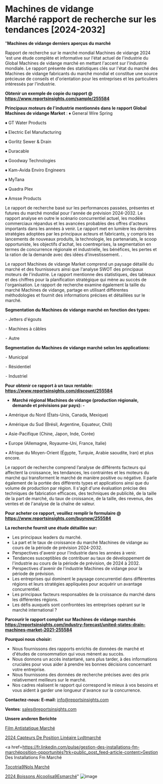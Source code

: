 # Machines de vidange Marché rapport de recherche sur les tendances [2024-2032]

"<strong>Machines de vidange derniers aperçus du marché</strong>

Rapport de recherche sur le marché mondial Machines de vidange 2024 'est une étude complète et informative sur l'état actuel de l'industrie du Global Machines de vidange marché en mettant l'accent sur l'industrie mondiale. Le rapport présente des statistiques clés sur l'état du marché des Machines de vidange fabricants du marché mondial et constitue une source précieuse de conseils et d'orientation pour les entreprises et les particuliers intéressés par l'industrie.

<strong>Obtenir un exemple de copie du rapport @ <a href=https://www.reportsinsights.com/sample/255584>https://www.reportsinsights.com/sample/255584</a></strong>

<strong>Principaux moteurs de l'industrie mentionnés dans le rapport Global Machines de vidange Market</strong> :
♦ General Wire Spring

♦ GT Water Products

♦ Electric Eel Manufacturing

♦ Gorlitz Sewer & Drain

♦ Duracable

♦ Goodway Technologies

♦ Kam-Avida Enviro Engineers

♦ MyTana

♦ Quadra Plex

♦ Amsse Products

Le rapport de recherche basé sur les performances passées, présentes et futures du marché mondial pour l'année de prévision 2024-2032. Le rapport analyse en outre le scénario concurrentiel actuel, les modèles commerciaux répandus et les avancées probables des offres d'acteurs importants dans les années à venir. Le rapport met en lumière les dernières stratégies adoptées par les principaux acteurs et fabricants, y compris les lancements de nouveaux produits, la technologie, les partenariats, le scoop opportuniste, les objectifs d'achat, les coentreprises, la segmentation en termes de concurrence régionale et industrielle, les bénéfices, les pertes et la ration de la demande avec des idées d'investissement. .

Le rapport Machines de vidange Market comprend un paysage détaillé du marché et des fournisseurs ainsi que l'analyse SWOT des principaux moteurs de l'industrie. Le rapport mentionne des statistiques, des tableaux et des chiffres pour la planification stratégique qui mène au succès de l'organisation. Le rapport de recherche examine également la taille du marché Machines de vidange, partage en utilisant différentes méthodologies et fournit des informations précises et détaillées sur le marché.

<strong>Segmentation du Machines de vidange marché en fonction des types:</strong>


⁃ Jetters d'égouts

⁃ Machines à câbles

⁃ Autre

<strong>Segmentation du Machines de vidange marché selon les applications:</strong>


⁃ Municipal

⁃ Résidentiel

⁃ Industriel

<strong>Pour obtenir ce rapport à un taux rentable: <a href=https://www.reportsinsights.com/discount/255584>https://www.reportsinsights.com/discount/255584</a></strong>
<ul>
  <li><strong>Marché régional Machines de vidange (production régionale, demande et prévisions par pays): -</strong></li>
</ul>
• Amérique du Nord (États-Unis, Canada, Mexique)

• Amérique du Sud (Brésil, Argentine, Equateur, Chili)

• Asie-Pacifique (Chine, Japon, Inde, Corée)

• Europe (Allemagne, Royaume-Uni, France, Italie)

• Afrique du Moyen-Orient (Égypte, Turquie, Arabie saoudite, Iran) et plus encore.

Le rapport de recherche comprend l’analyse de différents facteurs qui affectent la croissance, les tendances, les contraintes et les moteurs du marché qui transforment le marché de manière positive ou négative. Il parle également de la portée des différents types et applications ainsi que du volume de production par région. Il s'agit d'une évaluation précise des techniques de fabrication efficaces, des techniques de publicité, de la taille de la part de marché, du taux de croissance, de la taille, des revenus, des ventes et de l'analyse de la chaîne de valeur.

<strong>Pour acheter ce rapport, veuillez remplir le formulaire @   <a href=https://www.reportsinsights.com/buynow/255584>https://www.reportsinsights.com/buynow/255584</a></strong>

<strong>La recherche fournit une étude détaillée sur:</strong>
<ul>
  <li>Les principaux leaders du marché.</li>
  <li>La part et le taux de croissance du marché Machines de vidange au cours de la période de prévision 2024-2032.</li>
  <li>Perspectives d'avenir pour l'industrie dans les années à venir.</li>
  <li>Tendances susceptibles de contribuer au taux de développement de l'industrie au cours de la période de prévision, de 2024 à 2032.</li>
  <li>Perspectives d'avenir de l'industrie Machines de vidange pour la période de prévision.</li>
  <li>Les entreprises qui dominent le paysage concurrentiel dans différentes régions et leurs stratégies appliquées pour acquérir un avantage concurrentiel.</li>
  <li>Les principaux facteurs responsables de la croissance du marché dans les différentes régions.</li>
  <li>Les défis auxquels sont confrontées les entreprises opérant sur le marché international ?</li>
</ul>

<strong>Parcourir le rapport complet sur Machines de vidange marchés <a href=https://reportsinsights.com/industry-forecast/united-states-drain-machines-market-2021-255584>https://reportsinsights.com/industry-forecast/united-states-drain-machines-market-2021-255584</a></strong>

<strong>Pourquoi nous choisir:</strong>
<ul>
  <li>Nous fournissons des rapports enrichis de données de marché et d'études de consommation qui vous mènent au succès.</li>
  <li>Nous donnons un accès instantané, sans plus tarder, à des informations cruciales pour vous aider à prendre les bonnes décisions concernant votre entreprise.</li>
  <li>Nous fournissons des données de recherche précises avec des prix relativement meilleurs sur le marché.</li>
  <li>Nos cadres réalisent le rapport qui correspond le mieux à vos besoins et vous aident à garder une longueur d'avance sur la concurrence.</li>
</ul>
<strong>Contactez-nous:
</strong><strong>E-mail:</strong> <a href=mailto:info@reportsinsights.com>info@reportsinsights.com</a>

<strong>Ventes</strong>: <a href=mailto:sales@reportsinsights.com>sales@reportsinsights.com</a>

<strong>Unsere anderen Berichte</strong>

<a href=https://www.linkedin.com/pulse/film-antistatique-march%C3%A9-part-et-croissance-mondiale-q22re/>Film Antistatique Marché</a>

<a href=https://www.linkedin.com/pulse/2024-capteurs-de-position-linéaire-lvdtmarché-r6klc/>2024 Capteurs De Position Linéaire Lvdtmarché</a>

<a href=https://fr.linkedin.com/pulse/gestion-des-installations-fm-marchéposition-opportunités?trk=public_post_feed-article-content>Gestion Des Installations Fm Marché</a>

<a href=https://www.linkedin.com/pulse/tocotri%C3%A9nols-march%C3%A9-rapport-sc%C3%A9nario-concurrentiel-e7vcf/>Tocotria9Nols Marché</a>

<a href=https://www.linkedin.com/pulse/2024-boissons-alcoolis%C3%A9esmarch%C3%A9-aper%C3%A7us-de-lindustrie-pztvc/>2024 Boissons Alcoolisa9Esmarché</a>"
![image](https://github.com/daminid12/RImarket/assets/158430485/00dac0a3-7ffa-45b9-a8b7-10038fa1c1cd)
